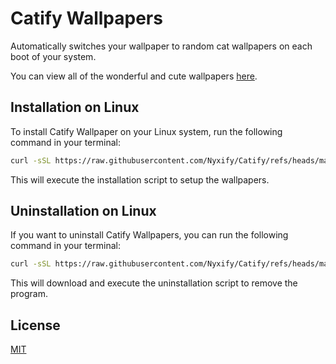 # Catify Wallpapers

Automatically switches your wallpaper to random cat wallpapers on each boot of your system.

You can view all of the wonderful and cute wallpapers [here](https://github.com/Nyxify/Catify/tree/main/wallpaper/assets).

## Installation on Linux
To install Catify Wallpaper on your Linux system, run the following command in your terminal:
```bash
curl -sSL https://raw.githubusercontent.com/Nyxify/Catify/refs/heads/main/wallpaper/linux/install.sh | bash
```
This will execute the installation script to setup the wallpapers.

## Uninstallation on Linux
If you want to uninstall Catify Wallpapers, you can run the following command in your terminal:
```bash
curl -sSL https://raw.githubusercontent.com/Nyxify/Catify/refs/heads/main/wallpaper/linux/uninstall.sh | bash
```
This will download and execute the uninstallation script to remove the program.

## License

[MIT](https://github.com/Nyxify/Catify/blob/main/LICENSE)

